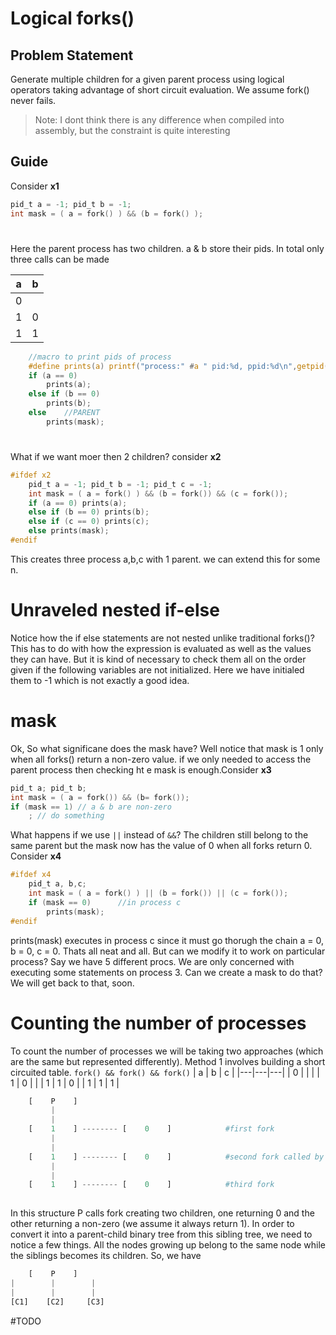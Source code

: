 # Logical forks()

## Problem Statement
Generate multiple children for a given parent process using logical operators taking advantage of short circuit evaluation.
We assume fork() never fails.
> Note: I dont think there is any difference when compiled into assembly, but the constraint is quite interesting

## Guide
Consider **x1**
```c
pid_t a = -1; pid_t b = -1;
int mask = ( a = fork() ) && (b = fork() );
```
#
Here the parent process has two children. a & b store their pids. In total only three calls can be made

| a | b |
|---|---|
| 0 |   |
| 1 | 0 |
| 1 | 1 |

```c
    //macro to print pids of process
    #define prints(a) printf("process:" #a " pid:%d, ppid:%d\n",getpid(),getppid())
    if (a == 0)
        prints(a);
    else if (b == 0)
        prints(b);
    else    //PARENT
        prints(mask);
```
#
What if we want moer then 2 children?
consider **x2**
```c
#ifdef x2
    pid_t a = -1; pid_t b = -1; pid_t c = -1;
    int mask = ( a = fork() ) && (b = fork()) && (c = fork());
    if (a == 0) prints(a);
    else if (b == 0) prints(b);
    else if (c == 0) prints(c);
    else prints(mask);
#endif
```
This creates three process a,b,c with 1 parent.
we can extend this for some n.
# Unraveled nested if-else
Notice how the if else statements are not nested unlike traditional forks()? This has to do with how the expression is evaluated as well as the values they can have. But it is kind of necessary to check them all on the order given if the following variables are not initialized. Here we have initialed them to -1 which is not exactly a good idea.
# mask
Ok, So what significane does the mask have? Well notice that mask is 1 only when all forks() return a non-zero value. if we only needed to access the parent process then checking ht e mask is enough.Consider **x3**
```c
pid_t a; pid_t b;
int mask = ( a = fork()) && (b= fork());
if (mask == 1) // a & b are non-zero
    ; // do something 
```

What happens if we use ```||``` instead of ```&&```? The children still belong to the same parent but the mask now has the value of 0 when all forks return 0. Consider **x4**
```c
#ifdef x4
    pid_t a, b,c;
    int mask = ( a = fork() ) || (b = fork()) || (c = fork());
    if (mask == 0)      //in process c
        prints(mask);
#endif
```
prints(mask) executes in process c since it must go thorugh the chain a = 0, b = 0, c = 0.
Thats all neat and all. But can we modify it to work on particular process? Say we have 5 different procs.
We are only concerned with executing some statements on process 3. Can we create a mask to do that?
We will get back to that, soon.

# Counting the number of processes
To count the number of processes we will be taking two approaches (which are the same but represented differently).
Method 1 involves building a short circuited table.
`fork() && fork() && fork()`
| a | b | c |
|---|---|---|
| 0 |   |   | 
| 1 | 0 |   | 
| 1 | 1 | 0 |
| 1 | 1 | 1 |

```python
    [    P    ]
         |
         |
    [    1    ] -------- [    0    ]            #first fork
         |
         |
    [    1    ] -------- [    0    ]            #second fork called by process P
         |
         |
    [    1    ] -------- [    0    ]            #third fork
    
```
In this structure P calls fork creating two children, one returning 0 and the other returning a non-zero (we assume it always return 1). In order to convert it into a parent-child binary tree from this sibling tree, we need to notice a few things. All the nodes growing up belong to the same node while the siblings becomes its children. 
So, we have
```python
    [    P    ]
|        |        |
|        |        |
[C1]    [C2]     [C3] 
```
#TODO


